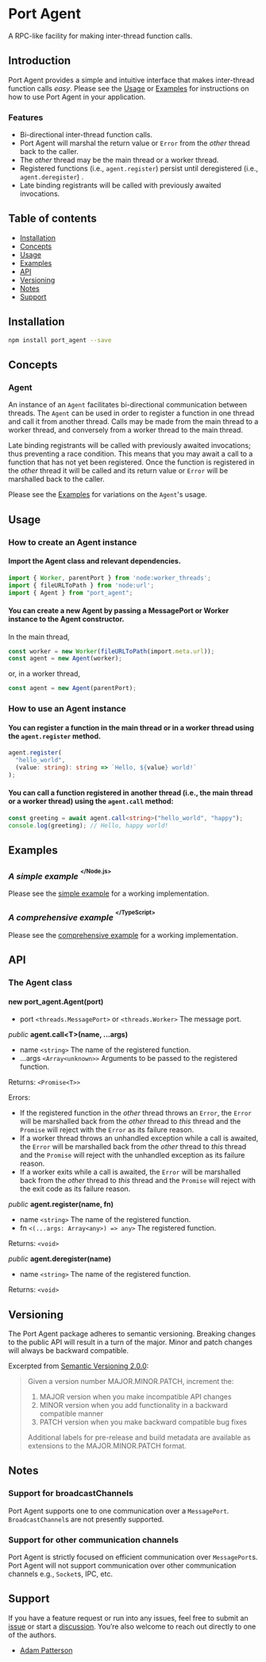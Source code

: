 # Port Agent

A RPC-like facility for making inter-thread function calls.

## Introduction

Port Agent provides a simple and intuitive interface that makes inter-thread function calls _easy_. Please see the [Usage](#usage) or [Examples](#examples) for instructions on how to use Port Agent in your application.

### Features

- Bi-directional inter-thread function calls.
- Port Agent will marshal the return value or `Error` from the _other_ thread back to the caller.
- The _other_ thread may be the main thread or a worker thread.
- Registered functions (i.e., `agent.register`) persist until deregistered (i.e., `agent.deregister`) .
- Late binding registrants will be called with previously awaited invocations.

## Table of contents

- [Installation](#installation)
- [Concepts](#concepts)
- [Usage](#usage)
- [Examples](#examples)
- [API](#api)
- [Versioning](#versioning)
- [Notes](#notes)
- [Support](#support)

## Installation

```bash
npm install port_agent --save
```

## Concepts

### Agent

An instance of an `Agent` facilitates bi-directional communication between threads. The `Agent` can be used in order to register a function in one thread and call it from another thread. Calls may be made from the main thread to a worker thread, and conversely from a worker thread to the main thread.

Late binding registrants will be called with previously awaited invocations; thus preventing a race condition. This means that you may await a call to a function that has not yet been registered. Once the function is registered in the _other_ thread it will be called and its return value or `Error` will be marshalled back to the caller.

Please see the [Examples](#examples) for variations on the `Agent`'s usage.

## Usage

### How to create an Agent instance

#### Import the Agent class and relevant dependencies.

```ts
import { Worker, parentPort } from 'node:worker_threads';
import { fileURLToPath } from 'node:url';
import { Agent } from "port_agent";
```

#### You can create a new Agent by passing a MessagePort or Worker instance to the Agent constructor.

In the main thread,

```ts
const worker = new Worker(fileURLToPath(import.meta.url));
const agent = new Agent(worker);
```

or, in a worker thread,

```ts
const agent = new Agent(parentPort);
```

### How to use an Agent instance

#### You can register a function in the main thread or in a worker thread using the `agent.register` method.

```ts
agent.register(
  "hello_world",
  (value: string): string => `Hello, ${value} world!`
);
```

#### You can call a function registered in another thread (i.e., the main thread or a worker thread) using the `agent.call` method:

```ts
const greeting = await agent.call<string>("hello_world", "happy");
console.log(greeting); // Hello, happy world!
```

## Examples

### _A simple example_ <sup><sup>\</Node.js\></sup></sup>

Please see the [simple example](https://github.com/faranalytics/port_agent/tree/main/examples/simple) for a working implementation.

### _A comprehensive example_ <sup><sup>\</TypeScript\></sup></sup>

Please see the [comprehensive example](https://github.com/faranalytics/port_agent/tree/main/examples/comprehensive) for a working implementation.

## API

### The Agent class

#### new port_agent.Agent(port)

- port `<threads.MessagePort>` or `<threads.Worker>` The message port.

_public_ **agent.call\<T\>(name, ...args)**

- name `<string>` The name of the registered function.
- ...args `<Array<unknown>>` Arguments to be passed to the registered function.

Returns: `<Promise<T>>`

Errors:

- If the registered function in the _other_ thread throws an `Error`, the `Error` will be marshalled back from the _other_ thread to _this_ thread and the `Promise` will reject with the `Error` as its failure reason.
- If a worker thread throws an unhandled exception while a call is awaited, the `Error` will be marshalled back from the _other_ thread to _this_ thread and the `Promise` will reject with the unhandled exception as its failure reason.
- If a worker exits while a call is awaited, the `Error` will be marshalled back from the _other_ thread to _this_ thread and the `Promise` will reject with the exit code as its failure reason.

_public_ **agent.register(name, fn)**

- name `<string>` The name of the registered function.
- fn `<(...args: Array<any>) => any>` The registered function.

Returns: `<void>`

_public_ **agent.deregister(name)**

- name `<string>` The name of the registered function.

Returns: `<void>`

## Versioning

The Port Agent package adheres to semantic versioning. Breaking changes to the public API will result in a turn of the major. Minor and patch changes will always be backward compatible.

Excerpted from [Semantic Versioning 2.0.0](https://semver.org/):

> Given a version number MAJOR.MINOR.PATCH, increment the:
>
> 1. MAJOR version when you make incompatible API changes
> 2. MINOR version when you add functionality in a backward compatible manner
> 3. PATCH version when you make backward compatible bug fixes
>
> Additional labels for pre-release and build metadata are available as extensions to the MAJOR.MINOR.PATCH format.

## Notes

### Support for broadcastChannels

Port Agent supports one to one communication over a `MessagePort`. `BroadcastChannel`s are not presently supported.

### Support for other communication channels

Port Agent is strictly focused on efficient communication over `MessagePort`s. Port Agent will not support communication over other communication channels e.g., `Socket`s, IPC, etc.

## Support

If you have a feature request or run into any issues, feel free to submit an [issue](https://github.com/faranalytics/port_agent/issues) or start a [discussion](https://github.com/faranalytics/port_agent/discussions). You’re also welcome to reach out directly to one of the authors.

- [Adam Patterson](https://github.com/adamjpatterson)
